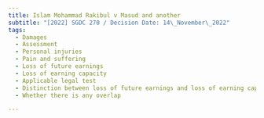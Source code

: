 ```yaml
---
title: Islam Mohammad Rakibul v Masud and another
subtitle: "[2022] SGDC 270 / Decision Date: 14\_November\_2022"
tags:
  - Damages
  - Assessment
  - Personal injuries
  - Pain and suffering
  - Loss of future earnings
  - Loss of earning capacity
  - Applicable legal test
  - Distinction between loss of future earnings and loss of earning capacity
  - Whether there is any overlap

---
```


